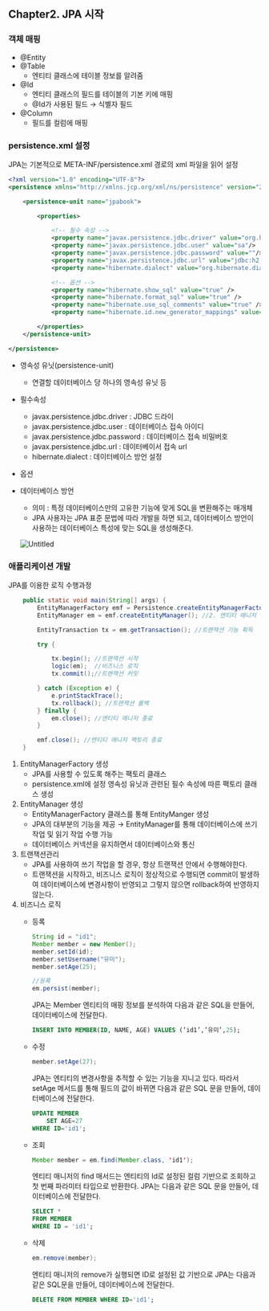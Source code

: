 ## Chapter2. JPA 시작
### 객체 매핑
- @Entity
- @Table
    - 엔티티 클래스에 테이블 정보를 알려줌
- @Id
    - 엔티티 클래스의 필드를 테이블의 기본 키에 매핑
    - @Id가 사용된 필드 → 식별자 필드
- @Column
    - 필드를 컬럼에 매핑

### persistence.xml 설정
JPA는 기본적으로 META-INF/persistence.xml 경로의 xml 파일을 읽어 설정

```xml
<?xml version="1.0" encoding="UTF-8"?>
<persistence xmlns="http://xmlns.jcp.org/xml/ns/persistence" version="2.1">

    <persistence-unit name="jpabook">

        <properties>

            <!-- 필수 속성 -->
            <property name="javax.persistence.jdbc.driver" value="org.h2.Driver"/>
            <property name="javax.persistence.jdbc.user" value="sa"/>
            <property name="javax.persistence.jdbc.password" value=""/>
            <property name="javax.persistence.jdbc.url" value="jdbc:h2:tcp://localhost/~/test"/>
            <property name="hibernate.dialect" value="org.hibernate.dialect.H2Dialect" />

            <!-- 옵션 -->
            <property name="hibernate.show_sql" value="true" />
            <property name="hibernate.format_sql" value="true" />
            <property name="hibernate.use_sql_comments" value="true" />
            <property name="hibernate.id.new_generator_mappings" value="true" />

        </properties>
    </persistence-unit>

</persistence>
```

- 영속성 유닛(persistence-unit)
    - 연결할 데이터베이스 당 하나의 영속성 유닛 등
- 필수속성
    - javax.persistence.jdbc.driver : JDBC 드라이
    - javax.persistence.jdbc.user : 데이터베이스 접속 아이디
    - javax.persistence.jdbc.password : 데이터베이스 접속 비밀버호
    - javax.persistence.jdbc.url : 데이터베이서 접속 url
    - hibernate.dialect : 데이터베이스 방언 설정
- 옵션
- 데이터베이스 방언
    - 의미 :  특정 데이터베이스만의 고유한 기능에 맞게 SQL을 변환해주는 매개체
    - JPA 사용자는 JPA 표준 문법에 따라 개발을 하면 되고,  데이터베이스 방언이 사용하는 데이터베이스 특성에 맞는 SQL을 생성해준다.
    
    ![Untitled](https://prod-files-secure.s3.us-west-2.amazonaws.com/581571e0-0f3c-43bd-812b-7545511a6ad4/4275ac5a-e384-4f53-924b-70b79a6bd5fd/Untitled.png)
    
### 애플리케이션 개발
JPA를 이용한 로직 수행과정
```java
    public static void main(String[] args) {
        EntityManagerFactory emf = Persistence.createEntityManagerFactory("jpabook"); //1. 엔티티 매니저 팩토리 생성
        EntityManager em = emf.createEntityManager(); //2. 엔티티 매니저 생성

        EntityTransaction tx = em.getTransaction(); //트랜잭션 기능 획득

        try {

            tx.begin(); //트랜잭션 시작
            logic(em);  //비즈니스 로직
            tx.commit();//트랜잭션 커밋

        } catch (Exception e) {
            e.printStackTrace();
            tx.rollback(); //트랜잭션 롤백
        } finally {
            em.close(); //엔티티 매니저 종료
        }

        emf.close(); //엔티티 매니저 팩토리 종료
    }
```
1. EntityManagerFactory  생성
    - JPA를 사용할 수 있도록 해주는 팩토리 클래스
    - persistence.xml에 설정 영속성 유닛과 관련된 필수 속성에 따른 팩토리 클래스 생성
2. EntityManager 생성
    - EntityManagerFactory 클래스를 통해 EntityManger 생성
    - JPA의 대부분의 기능을 제공 → EntityManager를 통해 데이터베이스에 쓰기 작업 및 읽기 작업 수행 가능
    - 데이터베이스 커넥션을 유지하면서 데이터베이스와 통신
3. 트랜잭션관리
    - JPA를 사용하여 쓰기 작업을 할 경우, 항상 트랜잭션 안에서 수행해야한다.
    - 트랜잭션을 시작하고, 비즈니스 로직이 정상적으로 수행되면 commit이 발생하여 데이터베이스에 변경사항이 반영되고 그렇지 않으면 rollback하여 반영하지 않는다.
4. 비즈니스 로직
    - 등록
        
        ```java
        String id = "id1";
        Member member = new Member();
        member.setId(id);
        member.setUsername("유미");
        member.setAge(25);
        
        //등록        
        em.persist(member);
        ```
        
        JPA는 Member 엔티티의 매핑 정보를 분석하여 다음과 같은 SQL을 만들어, 데이터베이스에 전달한다.
        
        ```sql
        INSERT INTO MEMBER(ID, NAME, AGE) VALUES (’id1’,’유미’,25);
        ```
        
    - 수정
        ```java
        member.setAge(27);
        ```
        JPA는 엔티티의 변경사항을 추적할 수 있는 기능을 지니고 있다. 따라서 setAge 메서드를 통해 필드의 값이 바뀌면 다음과 같은 SQL 문을 만들어, 데이터베이스에 전달한다.
        ```sql
        UPDATE MEMBER
            SET AGE=27
        WHERE ID='id1';
        ```
    - 조회
        ```java
        Member member = em.find(Member.class, 'id1');
        ```
        엔티티 매니저의 find 매서드는 엔티티의 Id로 설정된 컬럼 기반으로 조회하고 첫 번째 파라미터 타입으로 반환한다. JPA는 다음과 같은 SQL 문을 만들어, 데이터베이스에 전달한다.
        ```sql
        SELECT *
        FROM MEMBER
        WHERE ID = 'id1';
        ```
    - 삭제
        ```java
        em.remove(member);
        ```
        엔티티 매니저의 remove가 실행되면 ID로 설정된 값 기반으로 JPA는 다음과 같은 SQL문을 만들어, 데이터베이스에 전달한다.
        ```sql
        DELETE FROM MEMBER WHERE ID='id1';
        ```